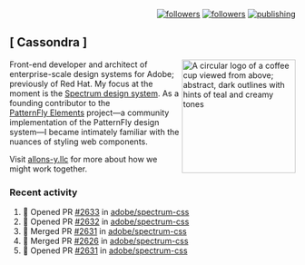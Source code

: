 <p align="right"><a rel="me" href="https://front-end.social/@castastrophe">
    <img alt="followers" title="Follow me on Mastodon" src="https://img.shields.io/mastodon/follow/109297102751309835?domain=https%3A%2F%2Ffront-end.social&label=Follow&logo=mastodon&logoColor=white&style=for-the-badge&labelColor=008080&color=006969"/></a>
  <a href="https://codepen.io/castastrophe/">
    <img alt="followers" title="Follow me on CodePen" src="https://img.shields.io/badge/23-1?color=640464&labelColor=7c007c&style=for-the-badge&logo=codepen&label=Follow"/></a>
<a href="https://castastrophe.medium.com/">
    <img alt="publishing" title="View articles on Medium" src="https://img.shields.io/badge/107-1?color=666&labelColor=444&label=subscribe&logo=medium&logoColor=white&style=for-the-badge"/></a>
</p>

## [&nbsp;Cassondra&nbsp;]

<img align="right" src="https://github-production-user-asset-6210df.s3.amazonaws.com/1840295/253016758-ba468774-1cd3-42c2-8f43-947b5eeb5edf.png" height="200" alt="A circular logo of a coffee cup viewed from above; abstract, dark outlines with hints of teal and creamy tones">

Front-end developer and architect of enterprise-scale design systems for Adobe; previously of Red Hat. My focus at the moment is the [Spectrum design system](https://github.com/adobe/spectrum-css). As a founding contributor to the [PatternFly&nbsp;Elements](https://github.com/patternfly/patternfly-elements) project&mdash;a community implementation of the PatternFly design system&mdash;I became intimately familiar with the nuances of styling web components.

Visit [allons-y.llc](http://allons-y.llc/) for more about how we might work together.

### Recent activity

<!--START_SECTION:activity-->
1. 💪 Opened PR [#2633](https://github.com/adobe/spectrum-css/pull/2633) in [adobe/spectrum-css](https://github.com/adobe/spectrum-css)
2. 💪 Opened PR [#2632](https://github.com/adobe/spectrum-css/pull/2632) in [adobe/spectrum-css](https://github.com/adobe/spectrum-css)
3. 🎉 Merged PR [#2631](https://github.com/adobe/spectrum-css/pull/2631) in [adobe/spectrum-css](https://github.com/adobe/spectrum-css)
4. 🎉 Merged PR [#2626](https://github.com/adobe/spectrum-css/pull/2626) in [adobe/spectrum-css](https://github.com/adobe/spectrum-css)
5. 💪 Opened PR [#2631](https://github.com/adobe/spectrum-css/pull/2631) in [adobe/spectrum-css](https://github.com/adobe/spectrum-css)
<!--END_SECTION:activity-->
